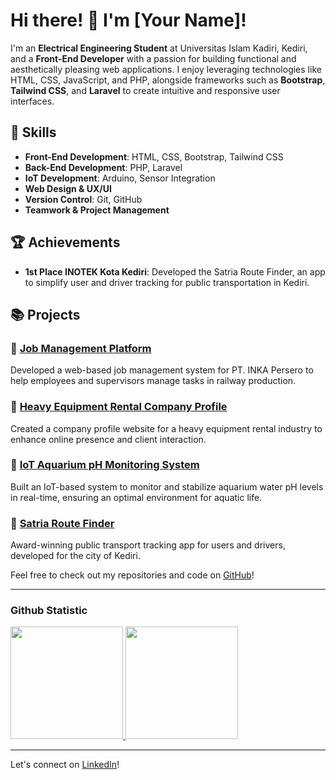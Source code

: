 # Hi there! 👋 I'm [Your Name]!

I'm an **Electrical Engineering Student** at Universitas Islam Kadiri, Kediri, and a **Front-End Developer** with a passion for building functional and aesthetically pleasing web applications. I enjoy leveraging technologies like HTML, CSS, JavaScript, and PHP, alongside frameworks such as **Bootstrap**, **Tailwind CSS**, and **Laravel** to create intuitive and responsive user interfaces.

## 🔧 Skills
- **Front-End Development**: HTML, CSS, Bootstrap, Tailwind CSS
- **Back-End Development**: PHP, Laravel
- **IoT Development**: Arduino, Sensor Integration
- **Web Design & UX/UI**
- **Version Control**: Git, GitHub
- **Teamwork & Project Management**

## 🏆 Achievements
- **1st Place INOTEK Kota Kediri**: Developed the Satria Route Finder, an app to simplify user and driver tracking for public transportation in Kediri.

## 📚 Projects
### 🔹 [Job Management Platform](https://github.com/yourrepository)
Developed a web-based job management system for PT. INKA Persero to help employees and supervisors manage tasks in railway production.

### 🔹 [Heavy Equipment Rental Company Profile](https://github.com/yourrepository)
Created a company profile website for a heavy equipment rental industry to enhance online presence and client interaction.

### 🔹 [IoT Aquarium pH Monitoring System](https://github.com/yourrepository)
Built an IoT-based system to monitor and stabilize aquarium water pH levels in real-time, ensuring an optimal environment for aquatic life.

### 🔹 [Satria Route Finder](https://github.com/yourrepository)
Award-winning public transport tracking app for users and drivers, developed for the city of Kediri.

Feel free to check out my repositories and code on [GitHub](https://github.com/yourusername)!

---

### Github Statistic
<p align="left">
<a href="https://github.com/yourusername">
  <img height="180em" src="https://github-readme-stats-eight-theta.vercel.app/api?username=yourusername&show_icons=true&theme=algolia&include_all_commits=true&count_private=true"/>
  <img height="180em" src="https://github-readme-stats-eight-theta.vercel.app/api/top-langs/?username=yourusername&layout=compact&layout=compact&theme=algolia"/>
</a>
</p>

---

Let's connect on [LinkedIn](https://www.linkedin.com/in/ubeidbrimbisentiaki/)!
